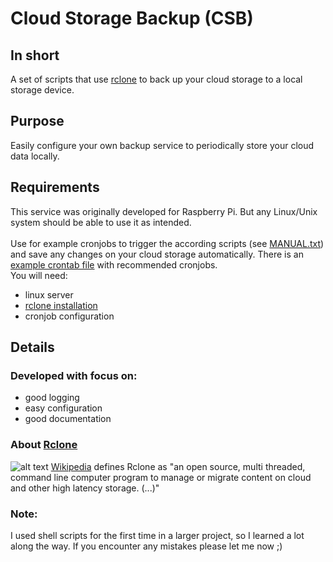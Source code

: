 # Cloud Storage Backup (CSB)
## In short
A set of scripts that use [rclone](https://rclone.org/) to back up your cloud storage to a local storage device. 


## Purpose 
Easily configure your own backup service to periodically store your cloud data locally.  

## Requirements
This service was originally developed for Raspberry Pi. But any Linux/Unix system should be able to use it as intended.
<br> <br>
Use for example cronjobs to trigger the according scripts (see [MANUAL.txt](/MANUAL.txt)) and save any changes on your cloud storage automatically. 
There is an [example crontab file](/src/maintenance/example-crontab.txt) with recommended cronjobs.  
You will need: 
- linux server
- [rclone installation](https://rclone.org/downloads/)
- cronjob configuration

## Details
### Developed with focus on:
- good logging
- easy configuration
- good documentation

### About [Rclone](https://rclone.org/#about)
![alt text](https://rclone.org/img/logo_on_light__horizontal_color.svg)
[Wikipedia](https://en.wikipedia.org/wiki/Rclone) defines Rclone as "an open source, multi threaded, command line computer program to manage or migrate content on cloud and other high latency storage. (...)" 

### Note: 
I used shell scripts for the first time in a larger project, so I learned a lot along the way. If you encounter any mistakes please let me now ;)
